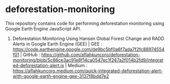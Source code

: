 # deforestation-monitoring
This repository contains code for performing deforestation monitoring using Google Earth Engine JavaScript API.

1. Deforestation Monitoring Using Hansen Global Forest Change and RADD Alerts in Google Earth Engine (GEE) | 
GEE : https://code.earthengine.google.com/de9bc5bf0a6f7ada7f2fc88974554f01 | 
GitHub : https://github.com/aflahkuncoro/deforestation-monitoring/blob/5c86ce3ac91e8f14ca0547ec1f247a2f014b2fd9/integrated-deforestation-alert.js | 
Medium : https://aflahkuncoro.medium.com/quick-integrated-deforestation-alert-with-google-earth-engine-gee-3137f8bdd7e2
